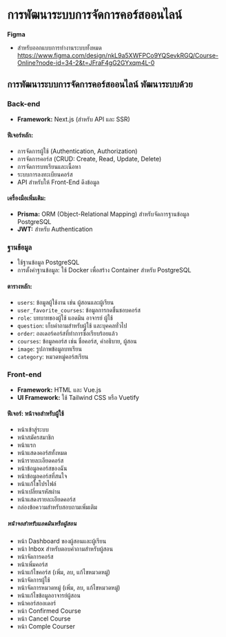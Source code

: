# การพัฒนาระบบการจัดการคอร์สออนไลน์
**Figma**
- สำหรับออกแบบการทำงานระบบทั้งหมด
 https://www.figma.com/design/nkL9a5XWFPCo9YQSevkRGQ/Course-Online?node-id=34-2&t=JFraF4gG2GYxqm4L-0
## การพัฒนาระบบการจัดการคอร์สออนไลน์ พัฒนาระบบด้วย 

### Back-end
- **Framework:** Next.js (สำหรับ API และ SSR)
#### ฟีเจอร์หลัก:
- การจัดการผู้ใช้ (Authentication, Authorization)
- การจัดการคอร์ส (CRUD: Create, Read, Update, Delete)
- การจัดการบทเรียนและเนื้อหา
- ระบบการลงทะเบียนคอร์ส
- API สำหรับให้ Front-End ดึงข้อมูล
#### เครื่องมือเพิ่มเติม:
- **Prisma:** ORM (Object-Relational Mapping) สำหรับจัดการฐานข้อมูล PostgreSQL
- **JWT:** สำหรับ Authentication

### ฐานข้อมูล
  - ใช้ฐานข้อมูล PostgreSQL
  - การตั้งค่าฐานข้อมูล: ใช้ Docker เพื่อสร้าง Container สำหรับ PostgreSQL
#### ตารางหลัก:
- `users`: ข้อมูลผู้ใช้งาน เช่น ผู้สอนและผู้เรียน
- `user_favorite_courses`: ข้อมูลการกดชื่นชอบคอร์ส
- `role`: บทบาทของผู้ใช้ แอดมิน อาจารย์ ผู้ใช้
- `question`: เก็บคำถามสำหรับผู้ใช้ และบุคคลทั่วไป
- `order`: ออเดอร์คอร์สที่ทำการซื้อเรียบร้อยแล้ว
- `courses`: ข้อมูลคอร์ส เช่น ชื่อคอร์ส, คำอธิบาย, ผู้สอน
- `image`: รูปภาพข้อมูลบทเรียน
- `category`: หมวดหมู่คอร์สเรียน


### Front-end
- **Framework:** HTML และ Vue.js
- **UI Framework:** ใช้ Tailwind CSS หรือ Vuetify
#### ฟีเจอร์: หน้าจอสำหรับผู้ใช้
- หน้าเข้าสู่ระบบ
- หน้าสมัครสมาชิก
- หน้าแรก
- หน้าแสดงคอร์สทั้งหมด
- หน้ารายละเอียดคอร์ส
- หน้าข้อมูลคอร์สของฉัน
- หน้าข้อมูลคอร์สที่สนใจ
- หน้าแก้ใขโปรไฟล์
- หน้าเปลี่ยนรหัสผ่าน
- หน้าแสดงรายละเอียดคอร์ส
- กล่องข้อความสำหรับสอบถามเพิ่มเติม
##### หน้าจอสำหรับแอดมินหรือผู้สอน
- หน้า Dashboard ของผู้สอนและผู้เรียน
- หน้า Inbox สำหรับตอบคำถามสำหรับผู้สอน
- หน้าจัดการคอร์ส
- หน้าเพิ่มคอร์ส
- หน้าแก้ไขคอร์ส (เพิ่ม, ลบ, แก้ไขหมวดหมู่)
- หน้าจัดการผู้ใช้
- หน้าจัดการหมวดหมู่ (เพิ่ม, ลบ, แก้ไขหมวดหมู่)
- หน้าแก้ไขข้อมูลอาจารย์ผู้สอน
- หน้าคอร์สออเดอร์
- หน้า Confirmed Course
- หน้า Cancel Course
- หน้า Comple Courser 

